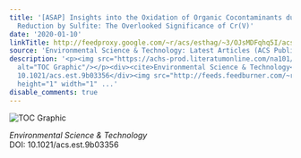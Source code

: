 ```yaml
---
title: '[ASAP] Insights into the Oxidation of Organic Cocontaminants during Cr(VI)
  Reduction by Sulfite: The Overlooked Significance of Cr(V)'
date: '2020-01-10'
linkTitle: http://feedproxy.google.com/~r/acs/esthag/~3/OJsMDFqhq5I/acs.est.9b03356
source: 'Environmental Science & Technology: Latest Articles (ACS Publications)'
description: '<p><img src="https://achs-prod.literatumonline.com/na101/home/literatum/publisher/achs/journals/content/esthag/0/esthag.ahead-of-print/acs.est.9b03356/20200109/images/medium/es9b03356_0005.gif"
  alt="TOC Graphic"/></p><div><cite>Environmental Science & Technology</cite></div><div>DOI:
  10.1021/acs.est.9b03356</div><img src="http://feeds.feedburner.com/~r/acs/esthag/~4/OJsMDFqhq5I"
  height="1" width="1" ...'
disable_comments: true
---
```

<p><img src="https://achs-prod.literatumonline.com/na101/home/literatum/publisher/achs/journals/content/esthag/0/esthag.ahead-of-print/acs.est.9b03356/20200109/images/medium/es9b03356_0005.gif" alt="TOC Graphic"/></p><div><cite>Environmental Science & Technology</cite></div><div>DOI: 10.1021/acs.est.9b03356</div><img src="http://feeds.feedburner.com/~r/acs/esthag/~4/OJsMDFqhq5I" height="1" width="1" ...